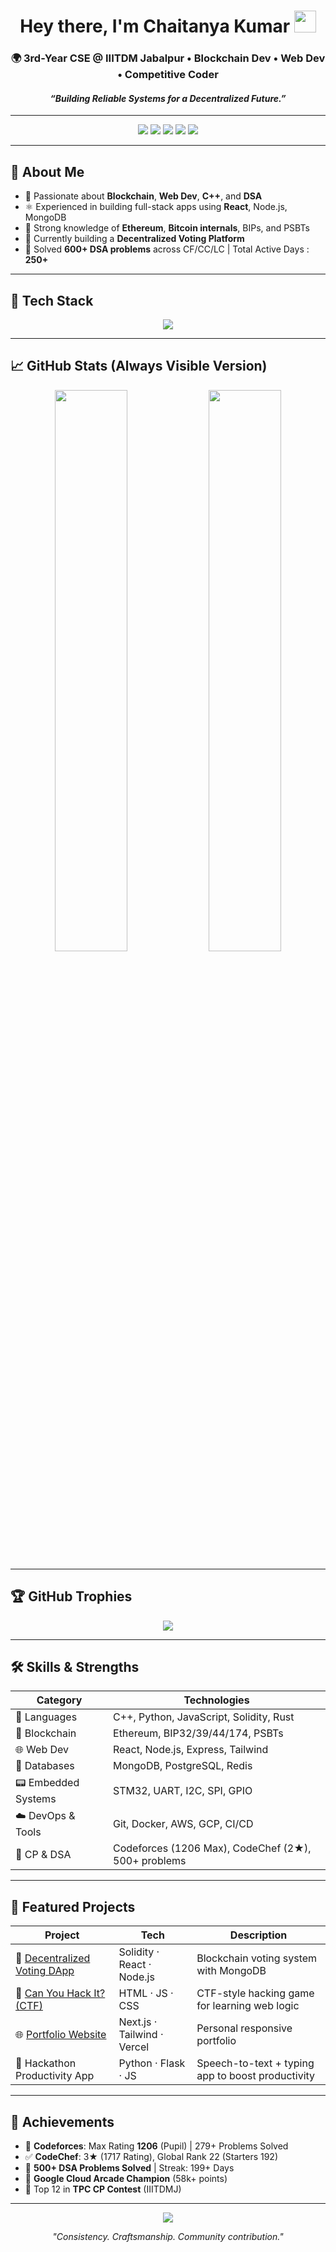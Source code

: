 <!-- WAVE HEADER -->

<h1 align="center">Hey there, I'm Chaitanya Kumar <img src="https://media.giphy.com/media/hvRJCLFzcasrR4ia7z/giphy.gif" width="35px"></h1>

<h3 align="center">🌍 3rd-Year CSE @ IIITDM Jabalpur • Blockchain Dev • Web Dev • Competitive Coder</h3>
<h4 align="center"><i>“Building Reliable Systems for a Decentralized Future.”</i></h4>

---

<!-- CONTACT -->
<p align="center">
  <a href="mailto:chaitanya21kr@gmail.com"><img src="https://img.shields.io/badge/Gmail-D14836?style=for-the-badge&logo=gmail&logoColor=white"/></a>
  <a href="https://www.linkedin.com/in/chaitanya-kumar-071062296/"><img src="https://img.shields.io/badge/LinkedIn-0A66C2?style=for-the-badge&logo=linkedin&logoColor=white"/></a>
  <a href="https://codeforces.com/profile/chaitanya21kumar"><img src="https://img.shields.io/badge/Codeforces-1F8ACB?style=for-the-badge&logo=codeforces"/></a>
  <a href="https://chaitanya21kumar.github.io/Portfolio-Website"><img src="https://img.shields.io/badge/Portfolio-000000?style=for-the-badge&logo=vercel"/></a>
  <a href="https://www.cloudskillsboost.google/public_profiles/c9ba5dfe-c06d-4315-9f98-486ffadafa34"><img src="https://img.shields.io/badge/Google%20Cloud-4285F4?style=for-the-badge&logo=googlecloud"/></a>
</p>

---

## 🧠 About Me
- 🔭 Passionate about **Blockchain**, **Web Dev**, **C++**, and **DSA**
- ⚛️ Experienced in building full-stack apps using **React**, Node.js, MongoDB
- 🧠 Strong knowledge of **Ethereum**, **Bitcoin internals**, BIPs, and PSBTs
- 🌱 Currently building a **Decentralized Voting Platform**
- 🎯 Solved **600+ DSA problems** across CF/CC/LC | Total Active Days : **250+**

---

## 🚀 Tech Stack

<p align="center">
  <img src="https://skillicons.dev/icons?i=cpp,solidity,python,react,nodejs,mongodb,postgres,redis,docker,aws,gcp,linux,git,vscode" />
</p>

---

## 📈 GitHub Stats (Always Visible Version)

<!-- Using shields fallback for reliability -->
<p align="center">
  <img src="https://github-readme-stats.vercel.app/api?username=chaitanya21kumar&theme=tokyonight&show_icons=true&count_private=true" width="48%" />
  <img src="https://github-readme-streak-stats.herokuapp.com?user=chaitanya21kumar&theme=tokyonight&hide_border=false" width="48%"/>
</p>

---

## 🏆 GitHub Trophies

<p align="center">
  <img src="https://github-profile-trophy.vercel.app/?username=chaitanya21kumar&theme=onedark&no-frame=true&margin-w=15"/>
</p>

---

## 🛠️ Skills & Strengths

| Category               | Technologies |
|------------------------|--------------|
| 🧠 Languages           | C++, Python, JavaScript, Solidity, Rust |
| 🔗 Blockchain          | Ethereum, BIP32/39/44/174, PSBTs |
| 🌐 Web Dev             | React, Node.js, Express, Tailwind |
| 🧬 Databases           | MongoDB, PostgreSQL, Redis |
| 📟 Embedded Systems    | STM32, UART, I2C, SPI, GPIO |
| ☁️ DevOps & Tools      | Git, Docker, AWS, GCP, CI/CD |
| 🎯 CP & DSA            | Codeforces (1206 Max), CodeChef (2★), 500+ problems |

---

## 📌 Featured Projects

| Project | Tech | Description |
|--------|------|-------------|
| 🔐 [Decentralized Voting DApp](https://github.com/chaitanya21kumar/decentralised-voting-system) | Solidity · React · Node.js | Blockchain voting system with MongoDB |
| 🎯 [Can You Hack It? (CTF)](https://github.com/chaitanya21kumar/Can-you-hack-it) | HTML · JS · CSS | CTF-style hacking game for learning web logic |
| 🌐 [Portfolio Website](https://github.com/chaitanya21kumar/Portfolio-Website) | Next.js · Tailwind · Vercel | Personal responsive portfolio |
| 🎤 Hackathon Productivity App | Python · Flask · JS | Speech-to-text + typing app to boost productivity

---

## 🥇 Achievements

- 🧠 **Codeforces**: Max Rating **1206** (Pupil) | 279+ Problems Solved  
- ✅ **CodeChef**: 3★ (1717 Rating), Global Rank 22 (Starters 192)  
- 🧠 **500+ DSA Problems Solved** | Streak: 199+ Days  
- 🥇 **Google Cloud Arcade Champion** (58k+ points)  
- 🥉 Top 12 in **TPC CP Contest** (IIITDMJ)

---

<!-- VIEWS -->
<p align="center">
  <img src="https://komarev.com/ghpvc/?username=chaitanya21kumar&label=PROFILE+VIEWS&color=0e75b6&style=for-the-badge" />
</p>

<!-- FOOTER -->
<p align="center"><i>"Consistency. Craftsmanship. Community contribution."</i></p>
